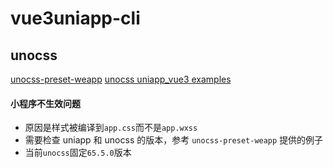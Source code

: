 # vue3uniapp-cli

## unocss

[unocss-preset-weapp](https://www.npmjs.com/package/unocss-preset-weapp)
[unocss uniapp_vue3 examples](https://github.com/MellowCo/unocss-preset-weapp/tree/main/examples/uniapp_vue3)

#### 小程序不生效问题

- 原因是样式被编译到`app.css`而不是`app.wxss`
- 需要检查 uniapp 和 unocss 的版本，参考 `unocss-preset-weapp` 提供的例子
- 当前`unocss`固定`65.5.0`版本
